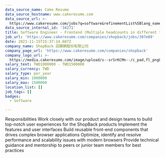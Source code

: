 ```yaml
---
data_source_name: Cake Resume
data_source_hostname: www.cakeresume.com
data_source_url: >-
  https://www.cakeresume.com/jobs?q=software&refinementList%5Blang_name%5D%5B0%5D=English&refinementList%5Bsalary_type%5D=per_year&range%5Bsalary_range%5D%5Bmin%5D=1000000&page=2
data_source_internal_id: '34271'
title: Software Engineer - Frontend (Multiple headcounts in different teams)
job_url: 'https://www.cakeresume.com/companies/shopback/jobs/307e89'
date: 2021-11-15T15:37:14.607Z
company_name: ShopBack 回饋網股份有限公司
company_page_url: 'https://www.cakeresume.com/companies/shopback'
company_logo_url: >-
  https://media.cakeresume.com/image/upload/s--srSrKCMn--/c_pad,fl_png8,h_200,w_200/v1526020549/vhipuceyhp4pm5kqc6dg.png
salary_text: TWD1000000 - TWD1500000
salary_currency: TWD
salary_type: per_year
salary_min: 1000000
salary_max: 1500000
location_list: []
job_tags: []
badges:
  - Software

---
```


Responsibilities Work closely with our product and design teams to build top-notch user experiences for the ShopBack products Implement the features and user interfaces Build reusable front-end components that drives complex browser applications Optimize, identify and resolve performance and scalability issues with modern browsers Provide technical guidance and mentorship to peers or junior team members for best practices